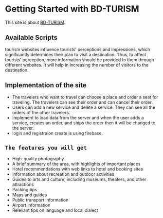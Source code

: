 # Getting Started with BD-TURISM

This site is about [BD-TURISM](https://bd-turism.web.app/).

## Available Scripts
tourism websites influence tourists' perceptions and impressions, which significantly determines their plan to visit a destination. Thus, to affect tourists' perception, more information should be provided to them through different websites. It will help in increasing the number of visitors to the destination.

## Implementation of the site
* The travelers who want to travel can choose a place and order a seat for traveling. The travelers can see their order and can cancel their order.
* Users can add a new service and delete a service. They can see all the orders of the other travelers.
* Implement to load data from the server and when the user adds a service, creates an order, and ships the order then it will be changed to the server.
* login and registraion create is using firebase.


## `The features you will get`

* High-quality photography
* A brief summary of the area, with highlights of important places
* Hotel recommendations with web links to hotel and booking sites
* Information about recreation and outdoor activities
* Guides to arts and culture, including museums, theaters, and other attractions
* Packing tips
* Maps and guides
* Public transport information
* Airport information
* Relevant tips on language and local dialect
